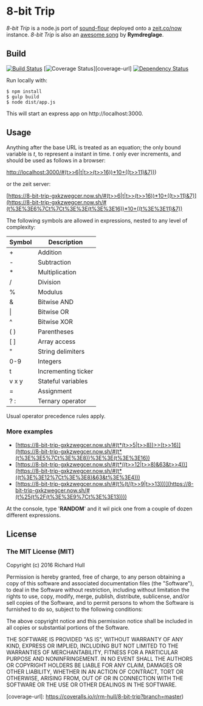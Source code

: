 # 8-bit Trip

_8-bit Trip_ is a node.js port of [sound-flour](https://github.com/rm-hull/sound-flour)
deployed onto a [zeit.co/now](https://zeit.co/now#) instance. _8-bit Trip_ is also an
[awesome song](https://www.youtube.com/watch?v=4qsWFFuYZYI) by **Rymdreglage**.


## Build

[![Build Status][travis-badge]][travis-url]
[![Coverage Status][coverage-badge]][coverage-url]
[![Dependency Status][david-badge]][david-url]

Run locally with:

    $ npm install
    $ gulp build
    $ node dist/app.js

This will start an express app on http://localhost:3000.

## Usage

Anything after the base URL is treated as an equation; the only bound variable
is _t_, to represent a instant in time. _t_ only ever increments, and should be
used as follows in a browser:

[http://localhost:3000/#(t>>6|t|t>>(t>>16))*10+((t>>11)&7))](http://localhost:3000/#(t>>6|t|t>>(t>>16))*10+((t>>11)&7)))

or the zeit server:

[https://8-bit-trip-gxkzwegcer.now.sh/#(t>>6|t|t>>(t>>16))*10+((t>>11)&7)](https://8-bit-trip-gxkzwegcer.now.sh/#(t%3E%3E6%7Ct%7Ct%3E%3E(t%3E%3E16))*10+((t%3E%3E11)&7))

The following symbols are allowed in expressions, nested to any level of complexity:

| Symbol | Description         |
|--------|---------------------|
| +      | Addition            |
| -      | Subtraction         |
| *      | Multiplication      |
| /      | Division            |
| %      | Modulus             |
| &      | Bitwise AND         |
| \|     | Bitwise OR          |
| ^      | Bitwise XOR         |
| ( )    | Parentheses         |
| [ ]    | Array access        |
| "      | String delimiters   |
| 0-9    | Integers            |
| t      | Incrementing ticker |
| v x y  | Stateful variables  |
| =      | Assignment          |
| ? :    | Ternary operator    |

Usual operator precedence rules apply.

### More examples

* [https://8-bit-trip-gxkzwegcer.now.sh/#(t*(t>>5|t>>8))>>(t>>16)](https://8-bit-trip-gxkzwegcer.now.sh/#(t*(t%3E%3E5%7Ct%3E%3E8))%3E%3E(t%3E%3E16))
* [https://8-bit-trip-gxkzwegcer.now.sh/#(t*((t>>12|t>>8)&63&t>>4))](https://8-bit-trip-gxkzwegcer.now.sh/#(t*((t%3E%3E12%7Ct%3E%3E8)&63&t%3E%3E4)))
* [https://8-bit-trip-gxkzwegcer.now.sh/#(t%(t/(t>>9|t>>13)))](https://8-bit-trip-gxkzwegcer.now.sh/#(t%25(t%2F(t%3E%3E9%7Ct%3E%3E13))))

At the console, type '**RANDOM**' and it wil pick one from a couple of dozen
different expressions.

## License

### The MIT License (MIT)

Copyright (c) 2016 Richard Hull

Permission is hereby granted, free of charge, to any person obtaining a copy
of this software and associated documentation files (the "Software"), to deal
in the Software without restriction, including without limitation the rights
to use, copy, modify, merge, publish, distribute, sublicense, and/or sell
copies of the Software, and to permit persons to whom the Software is
furnished to do so, subject to the following conditions:

The above copyright notice and this permission notice shall be included in all
copies or substantial portions of the Software.

THE SOFTWARE IS PROVIDED "AS IS", WITHOUT WARRANTY OF ANY KIND, EXPRESS OR
IMPLIED, INCLUDING BUT NOT LIMITED TO THE WARRANTIES OF MERCHANTABILITY,
FITNESS FOR A PARTICULAR PURPOSE AND NONINFRINGEMENT. IN NO EVENT SHALL THE
AUTHORS OR COPYRIGHT HOLDERS BE LIABLE FOR ANY CLAIM, DAMAGES OR OTHER
LIABILITY, WHETHER IN AN ACTION OF CONTRACT, TORT OR OTHERWISE, ARISING FROM,
OUT OF OR IN CONNECTION WITH THE SOFTWARE OR THE USE OR OTHER DEALINGS IN THE
SOFTWARE.


[travis-badge]: https://api.travis-ci.org/rm-hull/8-bit-trip.svg
[travis-url]: https://travis-ci.org/rm-hull/8-bit-trip
[david-badge]: https://david-dm.org/rm-hull/8-bit-trip.svg
[david-url]: https://david-dm.org/rm-hull/8-bit-trip
[coverage-badge]: https://coveralls.io/repos/rm-hull/8-bit-trip/badge.svg?branch=master
[coverage-url]: https://coveralls.io/r/rm-hull/8-bit-trip?branch=master)
